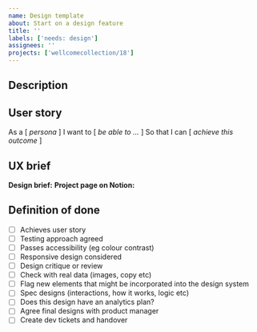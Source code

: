 ```yaml
---
name: Design template
about: Start on a design feature
title: ''
labels: ['needs: design']
assignees: ''
projects: ['wellcomecollection/18']
---
```


## Description

<!-- Complete/delete as appropriate -->

## User story

As a [ _persona_ ]
I want to [ _be able to …_ ]
So that I can [ _achieve this outcome_ ]

<!-- 
Example:
As a _researcher influencer_
I want to _be able to sign up to the newsletter_
So that _I can better understand Wellcome’s position on x_ 
-->

## UX brief
**Design brief:** <!-- Add link here -->
**Project page on Notion:** <!-- Add link here -->

## Definition of done
- [ ] Achieves user story
- [ ] Testing approach agreed
- [ ] Passes accessibility (eg colour contrast)
- [ ] Responsive design considered
- [ ] Design critique or review
- [ ] Check with real data (images, copy etc)
- [ ] Flag new elements that might be incorporated into the design system
- [ ] Spec designs (interactions, how it works, logic etc)
- [ ] Does this design have an analytics plan?
- [ ] Agree final designs with product manager
- [ ] Create dev tickets and handover

